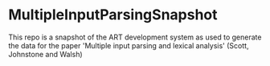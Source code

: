# MultipleInputParsingSnapshot
This repo is a snapshot of the ART development system as used to generate the data for the paper 'Multiple input parsing and lexical analysis' (Scott, Johnstone and Walsh) 

